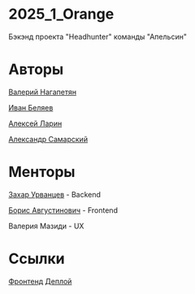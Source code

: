# 2025_1_Orange
Бэкэнд проекта "Headhunter" команды "Апельсин"
# Авторы
[Валерий Нагапетян](https://github.com/vcreatorv)

[Иван Беляев](https://github.com/BelyaevIvan)

[Алексей Ларин](https://github.com/hello-larin)

[Александр Самарский](https://github.com/AlexSamarskii)
# Менторы
[Захар Урванцев](https://github.com/z-urvancev) - Backend

[Борис Августинович](https://github.com/vairaden) - Frontend

Валерия Мазиди - UX
# Ссылки
[Фронтенд](https://github.com/frontend-park-mail-ru/2025_1_Orange)
[Деплой](http://217.16.23.61:8001/)
